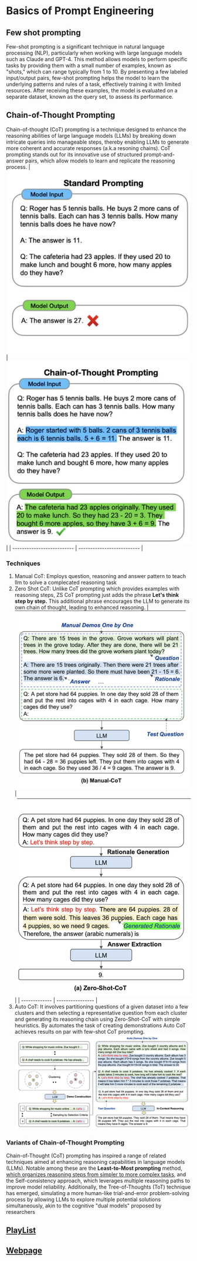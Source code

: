 # Basics of Prompt Engineering

## Few shot prompting

Few-shot prompting is a significant technique in natural language processing (NLP), particularly when working with large language models such as Claude and GPT-4. This method allows models to perform specific tasks by providing them with a small number of examples, known as "shots," which can range typically from 1 to 10. By presenting a few labeled input/output pairs, few-shot prompting helps the model to learn the underlying patterns and rules of a task, effectively training it with limited resources. After receiving these examples, the model is evaluated on a separate dataset, known as the query set, to assess its performance.

## Chain-of-Thought Prompting

Chain-of-thought (CoT) prompting is a technique designed to enhance the reasoning abilities of large language models (LLMs) by breaking down intricate queries into manageable steps, thereby enabling LLMs to generate more coherent and accurate responses (a.k.a resoning chains). CoT prompting stands out for its innovative use of structured prompt-and-answer pairs, which allow models to learn and replicate the reasoning process.
| ![standard prompting](standard-prompting.png) | ![Simple CoT](simple-cot-example.png) |
| -------------------------- | -------------------------- |

### Techniques

1. Manual CoT:
   Employs question, reasoning and answer pattern to teach llm to solve a complecated reasoning task
2. Zero Shot CoT:
   Unlike CoT prompting which provides examples with reasoning steps, ZS CoT prompting just adds the phrase **Let's think step by step.** This additional phrase encourages the LLM to generate its own chain of thought, leading to enhanced reasoning.
   |![manual CoT](manual-cot.png)|![zero shot CoT](zero-shot-cot.png)|
   | ------------- | ---------------- |
3. Auto CoT: It involves partitioning questions of a given dataset into a few clusters and then selecting a representative question from each cluster and generating its reasoning chain using Zero-Shot-CoT with simple heuristics. By automates the task of creating demonstrations Auto CoT achieves results on par with few-shot CoT prompting.![auto cot](auto-cot.png)

### Variants of Chain-of-Thought Prompting

Chain-of-Thought (CoT) prompting has inspired a range of related techniques aimed at enhancing reasoning capabilities in language models (LLMs). Notable among these are the **Least-to-Most prompting** method, <ins>which organizes reasoning steps from simpler to more complex tasks</ins>, and the Self-consistency approach, which leverages multiple reasoning paths to improve model reliability. Additionally, the Tree-of-Thoughts (ToT) technique has emerged, simulating a more human-like trial-and-error problem-solving process by allowing LLMs to explore multiple potential solutions simultaneously, akin to the cognitive "dual models" proposed by researchers

## [PlayList](https://youtube.com/playlist?list=PLhRXULtLjLtcT5Ig8f7V-_YAVw9mrjmQA&si=3CejZFx_bd30sS5J)

## [Webpage](https://llmnanban.akmmusai.pro/Introductory/Generative-AI-Explained/)
